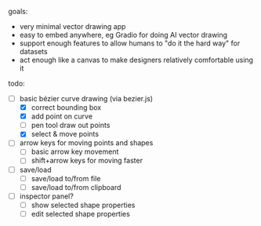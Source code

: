 
goals:
- very minimal vector drawing app
- easy to embed anywhere, eg Gradio for doing AI vector drawing
- support enough features to allow humans to "do it the hard way" for datasets
- act enough like a canvas to make designers relatively comfortable using it

todo:
- [ ] basic bézier curve drawing (via bezier.js)
  - [x] correct bounding box
  - [x] add point on curve
  - [ ] pen tool draw out points
  - [x] select & move points
- [ ] arrow keys for moving points and shapes
  - [ ] basic arrow key movement
  - [ ] shift+arrow keys for moving faster
- [ ] save/load
  - [ ] save/load to/from file
  - [ ] save/load to/from clipboard
- [ ] inspector panel?
  - [ ] show selected shape properties
  - [ ] edit selected shape properties
